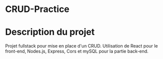 # CRUD-Practice
# Description du projet
Projet fullstack pour mise en place d'un CRUD. Utilisation de React pour le front-end, Nodes.js, Express, Cors et mySQL pour la partie back-end.
